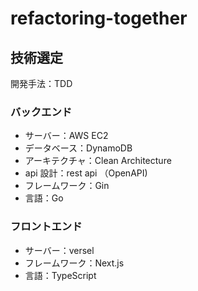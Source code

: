 # refactoring-together

## 技術選定

開発手法：TDD

### バックエンド

- サーバー：AWS EC2
- データベース：DynamoDB
- アーキテクチャ：Clean Architecture
- api 設計：rest api （OpenAPI)
- フレームワーク：Gin
- 言語：Go

### フロントエンド

- サーバー：versel
- フレームワーク：Next.js
- 言語：TypeScript
